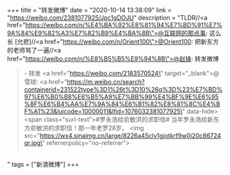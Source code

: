+++
title = "转发微博"
date = "2020-10-14 13:38:09"
link = "https://weibo.com/2381077925/Jpc1gDOJU"
description = "TLDR//<a href=\"https://weibo.com/n/%E4%BA%92%E8%81%94%E7%BD%91%E7%9A%84%E9%82%A3%E7%82%B9%E4%BA%8B\">@互联网的那点事</a>: 这么长 [允悲]//<a href=\"https://weibo.com/n/Orient100\">@Orient100</a>: 把新东方的老师骂了一遍//<a href=\"https://weibo.com/n/%E8%B5%B5%E9%94%8B\">@赵锋</a>: 转发微博<br><blockquote> - 转发 <a href=\"https://weibo.com/2183570524\" target=\"_blank\">@雪球</a>: <a href=\"https://m.weibo.cn/search?containerid=231522type%3D1%26t%3D10%26q%3D%23%E7%BD%97%E6%B0%B8%E6%B5%A9%E7%BB%99%E4%BF%9E%E6%95%8F%E6%B4%AA%E7%9A%84%E6%B1%82%E8%81%8C%E4%BF%A1%23&luicode=10000011&lfid=1076032381077925\" data-hide><span class=\"surl-text\">#罗永浩给俞敏洪的求职信#</span></a>  当年罗永浩给新东方俞敏洪的求职信！那一年老罗28岁。 <img src=\"https://wx4.sinaimg.cn/large/8226a45cly1gjotkrf9w0j20c86724qr.jpg\" referrerpolicy=\"no-referrer\"><br><br></blockquote>"
tags = ["新浪微博"]
+++
